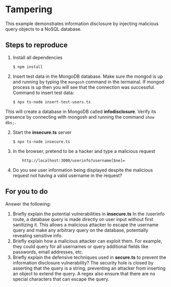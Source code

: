 # Tampering

This example demonstrates information disclosure by injecting malicious query objects to a NoSQL database.

## Steps to reproduce

1. Install all dependencies

    `$ npm install`

2. Insert test data in the MongoDB database. Make sure the mongod is up and running by typing the `mongosh` command in the termainal. If mongod process is up then you will see that the connection was successful. Command to insert test data:

    `$ npx ts-node insert-test-users.ts`

This will create a database in MongoDB called __infodisclosure__. Verify its presence by connecting with mongosh and running the command `show dbs;`.

2. Start the **insecure.ts** server

    `$ npx ts-node insecure.ts`

3. In the browser, pretend to be a hacker and type a malicious request

    ```
        http://localhost:3000/userinfo?username[$ne]=
    ```

4. Do you see user information being displayed despite the malicious request not having a valid username in the request?

## For you to do

Answer the following:

1. Briefly explain the potential vulnerabilities in **insecure.ts**
In the /userinfo route, a database query is made directly on user input without first sanitizing it. This allows a malicious attacker
to escape the username query and make any arbitrary query on the database, potentially revealing sensitive info.
2. Briefly explain how a malicious attacker can exploit them.
For example, they could query for all usernames or query additional fields like passwords, email addresses, etc.
3. Briefly explain the defensive techniques used in **secure.ts** to prevent the information disclosure vulnerability?
The security hole is closed by asserting that the query is a string, preventing an attacker from inserting an object to extend the query. A regex also ensure that there are no special characters that can escape the query.